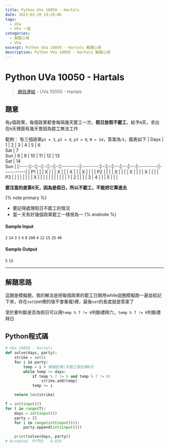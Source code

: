 ```yaml
---
title: Python UVa 10050 - Hartals
date: 2023-03-20 19:29:06
tags:
  - UVa
  - UVa 一星
categories:
  - 解題心得
  - UVa
excerpt: Python UVa 10050 - Hartals 解題心得
description: Python UVa 10050 - Hartals 解題心得
---
```

# Python UVa 10050 - Hartals

>[題目連結](https://onlinejudge.org/index.php?option=onlinejudge&Itemid=8&page=show_problem&problem=991) - UVa 10050 - Hartals



## 題意
有`p`個政黨，每個政黨都會每隔幾天罷工一次，**假日放假不罷工**，給予`N`天，求出在`N`天裡面有幾天會因為罷工無法工作

範例：
有三個政黨`p1 = 3`, `p2 = 4`, `p3 = 8`, `N = 14`，答案為:`5`，圖表如下
| Days | 1 | 2 | 3 | 4 | 5 | 6<br>Sat | 7<br>Sun | 8 | 9 | 10 | 11 | 12 | 13<br>Sat | 14<br>Sun |
|:----:|:-:|:-:|:-:|:-:|:-:|:--------:|:--------:|:-:|:-:|:--:|:--:|:--:|:---------:|-----------|
|  P1  |   |   | X |   |   |     X    |          |   | X |    |    |  X |           |           |
|  P2  |   |   |   | X |   |          |          | X |   |    |    |  X |           |           |
|  P3  |   |   |   |   |   |          |          | X |   |    |    |    |           |           |
|      |   |   | 1 | 2 |   |          |          | 3 | 4 |    |    |  5 |           |           |

**要注意的是第6天，因為是假日，所以不罷工，不能把它算進去**

{% note primary %}
 - 要記得處理假日不罷工的情況
 - 當一天有好幾個政黨罷工一樣視為一
{% endnote %}

#### Sample Input 
`2`
`14`
`3`
`3`
`4`
`8`
`100`
`4`
`12`
`15`
`25`
`40`

#### Sample Output 
`5`
`15`

---
## 解題思路
這題是模擬題，我的解法是把每個政黨的罷工日期用while迴圈模擬跑一遍並給記下來，存在`set`(set裡的值不會重複)裡，最後`set`的長度就是答案了

至於要判斷是否為假日可以用`temp % 7 != 6`判斷禮拜六，`temp % 7 != 0`判斷禮拜日

## Python程式碼
```python
# UVa 10050 - Hartals
def solve(days, party):
    strike = set()
    for i in party:
        temp = i # 模擬從第i天罷工直到第N天
        while temp <= days:
            if temp % 7 != 6 and temp % 7 != 0:
                strike.add(temp)
            temp += i

    return len(strike)

T = int(input())
for t in range(T):
    days = int(input())
    party = []
    for i in range(int(input())):
        party.append(int(input()))

    print(solve(days, party))
# Accepted	PYTH3	0.010
```
